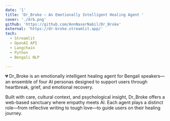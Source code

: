 ```yaml
---
date: '1'
title: 'Dr_Broke – An Emotionally Intelligent Healing Agent '
cover: './drb.png'
github: 'https://github.com/AnnNaserNabil/Dr_Broke'
external: 'https://dr-broke.streamlit.app/'
tech:
  - Streamlit
  - OpenAI API
  - Langchain
  - Python
  - Bengali NLP

---
```


💔 Dr_Broke is an emotionally intelligent healing agent for Bengali speakers—an ensemble of four AI personas designed to support users through heartbreak, grief, and emotional recovery.

Built with care, cultural context, and psychological insight, Dr_Broke offers a web-based sanctuary where empathy meets AI. Each agent plays a distinct role—from reflective writing to tough love—to guide users on their healing journey.
